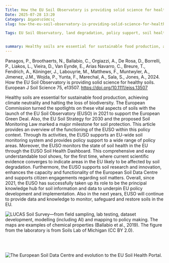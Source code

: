 ```yaml
---
Title: How the EU Soil Observatory is providing solid science for healthy soils
Date: 2025-07-28 13:20
Category: Δημοσιεύσεις
slug: how-the-eu-soil-observatory-is-providing-solid-science-for-healthy-soils

Tags: EU Soil Observatory, land degradation, policy support, soil health, soil mission, soil monitoring


summary: Healthy soils are essential for sustainable food production, achieving climate neutrality and halting the loss of biodiversity. The European Commission turned the spotlights on these vital aspects of soils with the launch of the EU Soil Observatory (EUSO) in 2021 to support the European Green Deal. Also, the EU Soil Strategy for 2030 and the proposed Soil Monitoring Law marked a major milestone for soil protection. This article provides an overview of the functioning of the EUSO within this policy context. Through its activities, the EUSO supports an EU-wide soil monitoring system and provides policy support to a wide range of policy areas. Moreover, the EUSO monitors the state of soil health in the EU through the EUSO Soil Health Dashboard. This comprehensive and easy understandable tool shows, for the first time, where current scientific evidence converges to indicate areas in the EU likely to be affected by soil degradation. Furthermore, the EUSO supports soil research and innovation, enhances the capacity and functionality of the European Soil Data Centre and supports citizen engagements regarding soil matters. Overall, since 2021, the EUSO has successfully taken up its role to be the principal knowledge hub for soil information and data to underpin EU policy development and implementation. Also in the next years, EUSO will continue to provide data and knowledge to monitor, safeguard and restore soils in the EU.
---
```


Panagos, P., Broothaerts, N., Ballabio, C., Orgiazzi, A., De Rosa, D., Borrelli, P., Liakos, L., Vieira, D., Van Eynde, E., Arias Navarro, C., Breure, T., Fendrich, A., Köninger, J., Labouyrie, M., Matthews, F., Muntwyler, A., Jimenez, J.M., Wojda, P., Yunta, F., Marechal, A., Sala, S., Jones, A., 2024. How the EU Soil Observatory is providing solid science for healthy soils. European J Soil Science 75, e13507. <https://doi.org/10.1111/ejss.13507>



Healthy soils are essential for sustainable food production, achieving climate neutrality and halting the loss of biodiversity. The European Commission turned the spotlights on these vital aspects of soils with the launch of the EU Soil Observatory (EUSO) in 2021 to support the European Green Deal. Also, the EU Soil Strategy for 2030 and the proposed Soil Monitoring Law marked a major milestone for soil protection. This article provides an overview of the functioning of the EUSO within this policy context. Through its activities, the EUSO supports an EU-wide soil monitoring system and provides policy support to a wide range of policy areas. Moreover, the EUSO monitors the state of soil health in the EU through the EUSO Soil Health Dashboard. This comprehensive and easy understandable tool shows, for the first time, where current scientific evidence converges to indicate areas in the EU likely to be affected by soil degradation. Furthermore, the EUSO supports soil research and innovation, enhances the capacity and functionality of the European Soil Data Centre and supports citizen engagements regarding soil matters. Overall, since 2021, the EUSO has successfully taken up its role to be the principal knowledge hub for soil information and data to underpin EU policy development and implementation. Also in the next years, EUSO will continue to provide data and knowledge to monitor, safeguard and restore soils in the EU.



![LUCAS Soil Survey—from field sampling, lab testing, dataset development, modelling (including AI) and mapping to policy making. The maps are examples of chemical properties (Ballabio et al., 2019). The figure from the laboratory is from Soils Lab of Michigan (CC BY 2.0).]({static}images/ejss13507-fig-0003-m.jpg)

<br/><br/> 

![The European Soil Data Centre and evolution to the EU Soil Health Portal.]({static}images/ejss13507-fig-0004-m.jpg)

